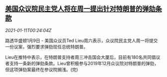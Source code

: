 <!--1610326522000-->
[美国众议院民主党人将在周一提出针对特朗普的弹劾条款](https://cn.reuters.com/article/usa-house-representative-0109-sat-idCNKBS29G00W)
------

<div><i>2021-01-11T00:24:04Z</i></div><p>路透华盛顿1月9日 - 美国众议员Ted Lieu周六表示，众议院民主党人周一将提交一份议案，强烈要求弹劾现任总统特朗普。</p><p>Lieu在推特中表示，在特朗普支持者周三冲击国会大厦后，目前有180名共同倡议者支持一条新的弹劾条款。Lieu曾积极参与2019年12月众议院对特朗普的弹劾，但这项弹劾案最终在参议院搁浅。(完)</p>
